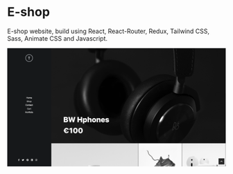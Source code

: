 # E-shop

E-shop website, build using React, React-Router, Redux, Tailwind CSS, Sass, Animate CSS and Javascript.

![Alt text](src/assets/img/capture.png)
